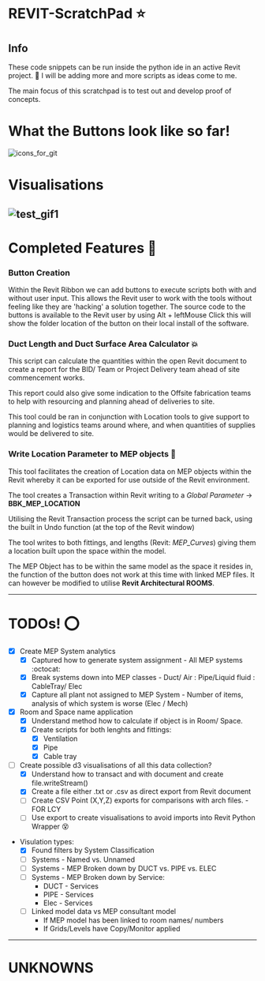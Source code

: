# REVIT-ScratchPad :star:
## Info
These code snippets can be run inside the python ide in an active Revit project. :snake:
I will be adding more and more scripts as ideas come to me.


The main focus of this scratchpad is to test out and develop proof of concepts.

# What the Buttons look like so far!
![icons_for_git](https://user-images.githubusercontent.com/26323783/54754238-f2cd3800-4bda-11e9-9f9b-ad76fc04e8b3.PNG)

# Visualisations
![test_gif1](https://user-images.githubusercontent.com/26323783/54753764-be0cb100-4bd9-11e9-97ad-5848818bb451.gif)
---
# Completed Features :construction_worker:
### Button Creation
Within the Revit Ribbon we can add buttons to execute scripts both with and without user input. This allows the Revit user to work with the tools without feeling like they are 'hacking' a solution together.
The source code to the buttons is available to the Revit user by using Alt + leftMouse Click this will show the folder location of the button on their local install of the software.

### Duct Length and Duct Surface Area Calculator :boom:
This script can calculate the quantities within the open Revit document to create a report for the BID/ Team or Project Delivery team ahead of site commencement works.

This report could also give some indication to the Offsite fabrication teams to help with resourcing and planning ahead of deliveries to site.

This tool could be ran in conjunction with Location tools to give support to planning and logistics teams around where, and when quantities of supplies would be delivered to site. 

### Write Location Parameter to MEP objects :pushpin:
This tool facilitates the creation of Location data on MEP objects within the Revit whereby it can be exported for use outside of the Revit environment.

The tool creates a Transaction within Revit writing to a *Global Parameter* -> **BBK_MEP_LOCATION**

Utilising the Revit Transaction process the script can be turned back, using the built in Undo function (at the top of the Revit window)

The tool writes to both fittings, and lengths (Revit: *MEP_Curves*) giving them a location built upon the space within the model.

The MEP Object has to be within the same model as the space it resides in, the function of the button does not work at this time with linked MEP files. It can however be modified to utilise **Revit Architectural ROOMS**.

---
# TODOs! :o:

- [x] Create MEP System analytics
     - [x] Captured how to generate system assignment - All MEP systems :octocat:
     - [x] Break systems down into MEP classes - Duct/ Air : Pipe/Liquid fluid : CableTray/ Elec
     - [x] Capture all plant not assigned to MEP System - Number of items, analysis of which system is worse (Elec / Mech)
- [x] Room and Space name application
     - [x] Understand method how to calculate if object is in Room/ Space.
     - [x] Create scripts for both lenghts and fittings:
          - [x] Ventilation
          - [x] Pipe
          - [x] Cable tray
- [ ] Create possible d3 visualisations of all this data collection?
     - [x] Understand how to transact and with document and create file.writeStream()
     - [x] Create a file either .txt or .csv as direct export from Revit document
     - [ ] Create CSV Point (X,Y,Z) exports for comparisons with arch files. - FOR LCY
     - [ ] Use export to create visualisations to avoid imports into Revit Python Wrapper :dizzy_face:
+ Visulation types:
     - [x] Found filters by System Classification
     - [ ] Systems - Named vs. Unnamed
     - [ ] Systems - MEP Broken down by DUCT vs. PIPE vs. ELEC
     - [ ] Systems - MEP Broken down by Service:
          + DUCT - Services
          + PIPE - Services
          + Elec - Services
     - [ ] Linked model data vs MEP consultant model
          * If MEP model has been linked to room names/ numbers
          * If Grids/Levels have Copy/Monitor applied

---
# UNKNOWNS

